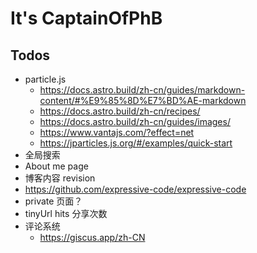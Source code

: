 # It's CaptainOfPhB

## Todos

- particle.js
  - <https://docs.astro.build/zh-cn/guides/markdown-content/#%E9%85%8D%E7%BD%AE-markdown>
  - <https://docs.astro.build/zh-cn/recipes/>
  - <https://docs.astro.build/zh-cn/guides/images/>
  - <https://www.vantajs.com/?effect=net>
  - <https://jparticles.js.org/#/examples/quick-start>
- 全局搜索
- About me page
- 博客内容 revision
- <https://github.com/expressive-code/expressive-code>
- private 页面？
- tinyUrl hits 分享次数
- 评论系统
  - <https://giscus.app/zh-CN>

